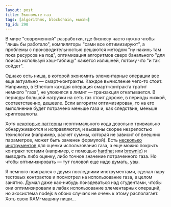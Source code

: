 ```yaml
---
layout: post
title: Экономьте газ
tags: [algorithms, blockchain, мысли]
tg_id: 290
---
```

В мире "современной" разработки, где бизнесу часто нужно чтобы "лишь бы работало", компиляторы "сами все оптимизируют", а проблемы с производительностью решаются методом "ну накинь там пока ресурсов на под", оптимизация алгоритмов сверх банального "для поиска используй хэш-таблицу" кажется излишней, потому что "и так сойдет".

Однако есть ниша, в которой экономить элементарные операции все еще актуально — смарт-контракты. Каждое вычисление чего-то стоит. Например, в Etherium каждая операция смарт-контракта тратит немного "газа", не уложился в лимит — транзакция откатывается. В периоды большой нагрузки на сеть газ стоит дороже, в периоды низкой, соответственно, дешевле. Если алгоритм оптимизирован, то на его выполнение будет потрачено меньше газа и, как следствие, меньше криптовалюты.

Хотя [некоторые паттерны](https://arxiv.org/pdf/1703.03994.pdf) неоптимального кода довольно тривиально обнаруживаются и исправляются, и вызваны скорее незрелостью технологии (например, расчет суммы, которая не зависит от внешних параметров, может быть заменен формулой). Есть [несколько инструментов](https://ethereum.org/en/developers/docs/gas/#strategies-for-you-to-reduce-gas-costs) для оценки использования газа, а еще можно покрыть контракт тестами (например, с помощью [hardhat](https://hardhat.org/) или [brownie](https://eth-brownie.readthedocs.io/en/stable/)) и выводить либо оценку, либо точное значение потраченного газа. Но чтобы оптимизировать — тут головой еще надо думать, увы.

Я немного поигрался с двумя последними инструментами, сделал пару тестовых контрактов и посмотрел на использование газа, в целом занятно. Думал даже как-нибудь поиздеваться над студентами, чтобы они оптимизировали в лабах использование элементарных операций, но экосистема nodejs в обоих случаях не очень к этому располагает. Хоть свою RAM-машину пиши...

